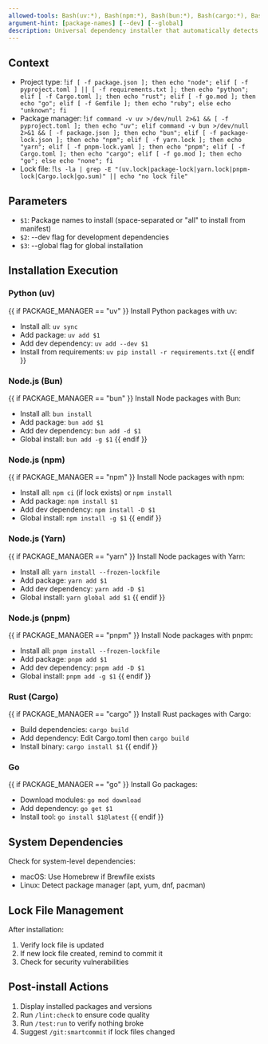 ```yaml
---
allowed-tools: Bash(uv:*), Bash(npm:*), Bash(bun:*), Bash(cargo:*), Bash(go:*), Bash(brew:*), Read, Write
argument-hint: [package-names] [--dev] [--global]
description: Universal dependency installer that automatically detects and uses the appropriate package manager
---
```


## Context

- Project type: !`if [ -f package.json ]; then echo "node"; elif [ -f pyproject.toml ] || [ -f requirements.txt ]; then echo "python"; elif [ -f Cargo.toml ]; then echo "rust"; elif [ -f go.mod ]; then echo "go"; elif [ -f Gemfile ]; then echo "ruby"; else echo "unknown"; fi`
- Package manager: !`if command -v uv >/dev/null 2>&1 && [ -f pyproject.toml ]; then echo "uv"; elif command -v bun >/dev/null 2>&1 && [ -f package.json ]; then echo "bun"; elif [ -f package-lock.json ]; then echo "npm"; elif [ -f yarn.lock ]; then echo "yarn"; elif [ -f pnpm-lock.yaml ]; then echo "pnpm"; elif [ -f Cargo.toml ]; then echo "cargo"; elif [ -f go.mod ]; then echo "go"; else echo "none"; fi`
- Lock file: !`ls -la | grep -E "(uv.lock|package-lock|yarn.lock|pnpm-lock|Cargo.lock|go.sum)" || echo "no lock file"`

## Parameters

- `$1`: Package names to install (space-separated or "all" to install from manifest)
- `$2`: --dev flag for development dependencies
- `$3`: --global flag for global installation

## Installation Execution

### Python (uv)
{{ if PACKAGE_MANAGER == "uv" }}
Install Python packages with uv:
- Install all: `uv sync`
- Add package: `uv add $1`
- Add dev dependency: `uv add --dev $1`
- Install from requirements: `uv pip install -r requirements.txt`
{{ endif }}

### Node.js (Bun)
{{ if PACKAGE_MANAGER == "bun" }}
Install Node packages with Bun:
- Install all: `bun install`
- Add package: `bun add $1`
- Add dev dependency: `bun add -d $1`
- Global install: `bun add -g $1`
{{ endif }}

### Node.js (npm)
{{ if PACKAGE_MANAGER == "npm" }}
Install Node packages with npm:
- Install all: `npm ci` (if lock exists) or `npm install`
- Add package: `npm install $1`
- Add dev dependency: `npm install -D $1`
- Global install: `npm install -g $1`
{{ endif }}

### Node.js (Yarn)
{{ if PACKAGE_MANAGER == "yarn" }}
Install Node packages with Yarn:
- Install all: `yarn install --frozen-lockfile`
- Add package: `yarn add $1`
- Add dev dependency: `yarn add -D $1`
- Global install: `yarn global add $1`
{{ endif }}

### Node.js (pnpm)
{{ if PACKAGE_MANAGER == "pnpm" }}
Install Node packages with pnpm:
- Install all: `pnpm install --frozen-lockfile`
- Add package: `pnpm add $1`
- Add dev dependency: `pnpm add -D $1`
- Global install: `pnpm add -g $1`
{{ endif }}

### Rust (Cargo)
{{ if PACKAGE_MANAGER == "cargo" }}
Install Rust packages with Cargo:
- Build dependencies: `cargo build`
- Add dependency: Edit Cargo.toml then `cargo build`
- Install binary: `cargo install $1`
{{ endif }}

### Go
{{ if PACKAGE_MANAGER == "go" }}
Install Go packages:
- Download modules: `go mod download`
- Add dependency: `go get $1`
- Install tool: `go install $1@latest`
{{ endif }}

## System Dependencies

Check for system-level dependencies:
- macOS: Use Homebrew if Brewfile exists
- Linux: Detect package manager (apt, yum, dnf, pacman)

## Lock File Management

After installation:
1. Verify lock file is updated
2. If new lock file created, remind to commit it
3. Check for security vulnerabilities

## Post-install Actions

1. Display installed packages and versions
2. Run `/lint:check` to ensure code quality
3. Run `/test:run` to verify nothing broke
4. Suggest `/git:smartcommit` if lock files changed
